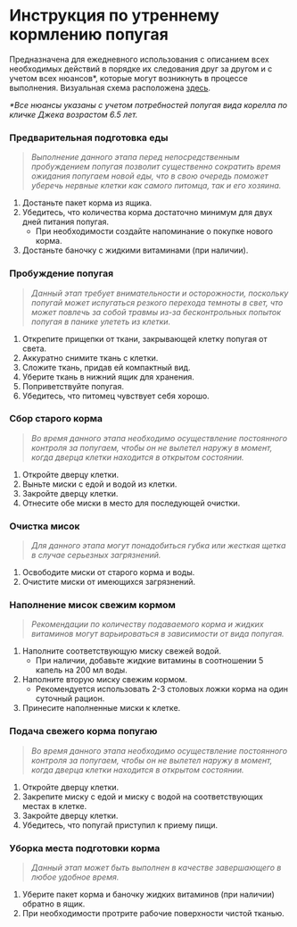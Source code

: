 # Инструкция по утреннему кормлению попугая
Предназначена для ежедневного использования с описанием всех необходимых действий в порядке их следования друг за другом и с учетом всех нюансов*, которые могут возникнуть в процессе выполнения. Визуальная схема расположена [здесь](https://github.com/Couch-Kartoshka/Test_Ozon/blob/5e7ce1ba45254b0a235eb08247c17c73ba4958cb/Scheme.png).

_*Все нюансы указаны с учетом потребностей попугая вида корелла по кличке Джека возрастом 6.5 лет._

### Предварительная подготовка еды
> _Выполнение данного этапа перед непосредственным пробуждением попугая позволит существенно сократить время ожидания попугаем новой еды, что в свою очередь поможет уберечь нервные клетки как самого питомца, так и его хозяина._

1. Достаньте пакет корма из ящика.
2. Убедитесь, что количества корма достаточно минимум для двух дней питания попугая.
    - При необходимости создайте напоминание о покупке нового корма.
3. Достаньте баночку с жидкими витаминами (при наличии).

### Пробуждение попугая
> _Данный этап требует внимательности и осторожности, поскольку попугай может испугаться резкого перехода темноты в свет, что может повлечь за собой травмы из-за бесконтрольных  попыток попугая в панике улететь из клетки._

1. Открепите прищепки от ткани, закрывающей клетку попугая от света.
2. Аккуратно снимите ткань с клетки.
3. Сложите ткань, придав ей компактный вид.
4. Уберите ткань в нижний ящик для хранения.
5. Поприветствуйте попугая.
6. Убедитесь, что питомец чувствует себя хорошо.

### Сбор старого корма
> _Во время данного этапа необходимо осуществление постоянного контроля за попугаем, чтобы он не вылетел наружу в момент, когда дверца клетки находится в открытом состоянии._

1. Откройте дверцу клетки.
2. Выньте миски с едой и водой из клетки.
3. Закройте дверцу клетки.
4. Отнесите обе миски в место для последующей очистки.

### Очистка мисок
> _Для данного этапа могут понадобиться губка или жесткая щетка в случае серьезных загрязнений._

1. Освободите миски от старого корма и воды.
2. Очистите миски от имеющихся загрязнений.

### Наполнение мисок свежим кормом
> _Рекомендации по количеству подаваемого корма и жидких витаминов могут варьироваться в зависимости от вида попугая._

1. Наполните соответствующую миску свежей водой.
    - При наличии, добавьте жидкие витамины в соотношении 5 капель на 200 мл воды.
2. Наполните вторую миску свежим кормом.
    - Рекомендуется использовать 2-3 столовых ложки корма на один суточный рацион.
3. Принесите наполненные миски к клетке.

### Подача свежего корма попугаю
> _Во время данного этапа необходимо осуществление постоянного контроля за попугаем, чтобы он не вылетел наружу в момент, когда дверца клетки находится в открытом состоянии._

1. Откройте дверцу клетки.
2. Закрепите миску с едой и миску с водой на соответствующих местах в клетке.
3. Закройте дверцу клетки.
4. Убедитесь, что попугай приступил к приему пищи.

### Уборка места подготовки корма
> _Данный этап может быть выполнен в качестве завершающего в любое удобное время._

1. Уберите пакет корма и баночку жидких витаминов (при наличии) обратно в ящик.
2. При необходимости протрите рабочие поверхности чистой тканью.
